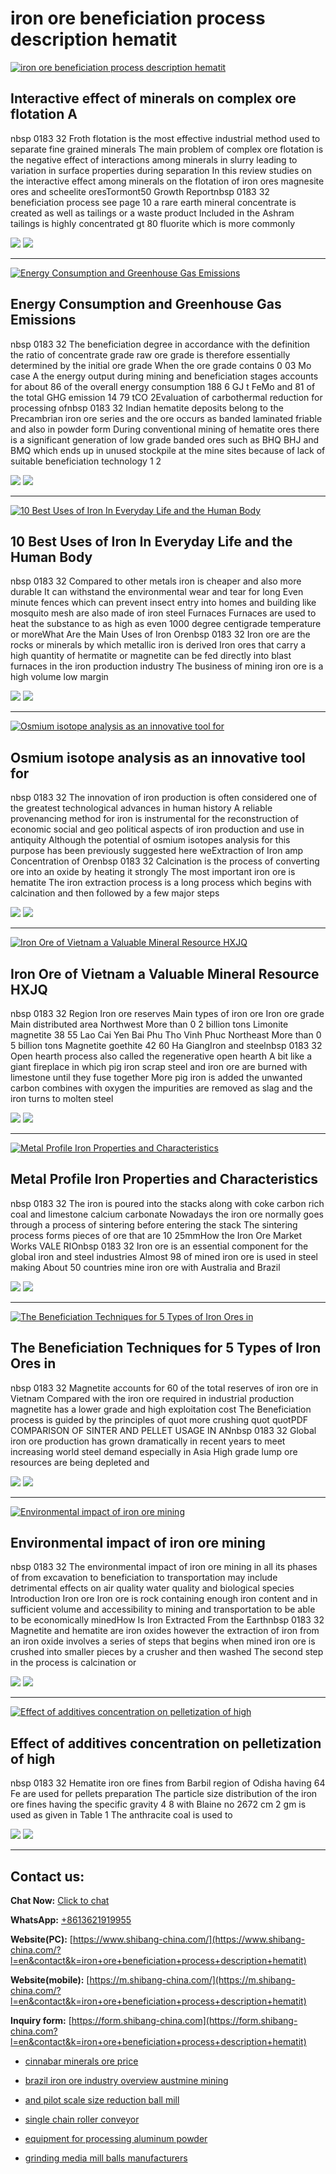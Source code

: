 # iron ore beneficiation process description hematit

<a href="https://swt.shibang-china.com/?l=en&img&k=iron+ore+beneficiation+process+description+hematit" target="_blank">![iron ore beneficiation process description hematit](http://static.shibang-china.com/all-800x300/1011.jpg)</a>

## Interactive effect of minerals on complex ore flotation A
nbsp 0183 32 Froth flotation is the most effective industrial method used to separate fine grained minerals The main problem of complex ore flotation is the negative effect of interactions among minerals in slurry leading to variation in surface properties during separation In this review studies on the interactive effect among minerals on the flotation of iron ores magnesite ores and scheelite oresTormont50 Growth Reportnbsp 0183 32 beneficiation process see page 10 a rare earth mineral concentrate is created as well as tailings or a waste product Included in the Ashram tailings is highly concentrated gt 80 fluorite which is more commonly


<a href="https://whatsapp.shibangsoft.com/WhatsApp.php" target="_blank" title="WhatsApp">![](http://static.shibang-china.com/icon/whatsapp.png)</a> <a href="https://swt.shibang-china.com/?l=en&icon&k=iron+ore+beneficiation+process+description+hematit" target="_blank">![](http://static.shibang-china.com/icon/chat-en.png)</a>

---

<a href="https://swt.shibang-china.com/?l=en&img&k=iron+ore+beneficiation+process+description+hematit" target="_blank">![Energy Consumption and Greenhouse Gas Emissions](http://static.shibang-china.com/all-800x300/1175.jpg)</a>

## Energy Consumption and Greenhouse Gas Emissions
nbsp 0183 32 The beneficiation degree in accordance with the definition the ratio of concentrate grade raw ore grade is therefore essentially determined by the initial ore grade When the ore grade contains 0 03 Mo case A the energy output during mining and beneficiation stages accounts for about 86 of the overall energy consumption 188 6 GJ t FeMo and 81 of the total GHG emission 14 79 tCO 2Evaluation of carbothermal reduction for processing ofnbsp 0183 32 Indian hematite deposits belong to the Precambrian iron ore series and the ore occurs as banded laminated friable and also in powder form During conventional mining of hematite ores there is a significant generation of low grade banded ores such as BHQ BHJ and BMQ which ends up in unused stockpile at the mine sites because of lack of suitable beneficiation technology 1 2


<a href="https://whatsapp.shibangsoft.com/WhatsApp.php" target="_blank" title="WhatsApp">![](http://static.shibang-china.com/icon/whatsapp.png)</a> <a href="https://swt.shibang-china.com/?l=en&icon&k=iron+ore+beneficiation+process+description+hematit" target="_blank">![](http://static.shibang-china.com/icon/chat-en.png)</a>

---

<a href="https://swt.shibang-china.com/?l=en&img&k=iron+ore+beneficiation+process+description+hematit" target="_blank">![10 Best Uses of Iron In Everyday Life and the Human Body](http://static.shibang-china.com/all-800x300/636.jpg)</a>

## 10 Best Uses of Iron In Everyday Life and the Human Body
nbsp 0183 32 Compared to other metals iron is cheaper and also more durable It can withstand the environmental wear and tear for long Even minute fences which can prevent insect entry into homes and building like mosquito mesh are also made of iron steel Furnaces Furnaces are used to heat the substance to as high as even 1000 degree centigrade temperature or moreWhat Are the Main Uses of Iron Orenbsp 0183 32 Iron ore are the rocks or minerals by which metallic iron is derived Iron ores that carry a high quantity of hermatite or magnetite can be fed directly into blast furnaces in the iron production industry The business of mining iron ore is a high volume low margin


<a href="https://whatsapp.shibangsoft.com/WhatsApp.php" target="_blank" title="WhatsApp">![](http://static.shibang-china.com/icon/whatsapp.png)</a> <a href="https://swt.shibang-china.com/?l=en&icon&k=iron+ore+beneficiation+process+description+hematit" target="_blank">![](http://static.shibang-china.com/icon/chat-en.png)</a>

---

<a href="https://swt.shibang-china.com/?l=en&img&k=iron+ore+beneficiation+process+description+hematit" target="_blank">![Osmium isotope analysis as an innovative tool for](http://static.shibang-china.com/all-800x300/458.jpg)</a>

## Osmium isotope analysis as an innovative tool for
nbsp 0183 32 The innovation of iron production is often considered one of the greatest technological advances in human history A reliable provenancing method for iron is instrumental for the reconstruction of economic social and geo political aspects of iron production and use in antiquity Although the potential of osmium isotopes analysis for this purpose has been previously suggested here weExtraction of Iron amp Concentration of Orenbsp 0183 32 Calcination is the process of converting ore into an oxide by heating it strongly The most important iron ore is hematite The iron extraction process is a long process which begins with calcination and then followed by a few major steps


<a href="https://whatsapp.shibangsoft.com/WhatsApp.php" target="_blank" title="WhatsApp">![](http://static.shibang-china.com/icon/whatsapp.png)</a> <a href="https://swt.shibang-china.com/?l=en&icon&k=iron+ore+beneficiation+process+description+hematit" target="_blank">![](http://static.shibang-china.com/icon/chat-en.png)</a>

---

<a href="https://swt.shibang-china.com/?l=en&img&k=iron+ore+beneficiation+process+description+hematit" target="_blank">![Iron Ore of Vietnam a Valuable Mineral Resource HXJQ](http://static.shibang-china.com/all-800x300/1066.jpg)</a>

## Iron Ore of Vietnam a Valuable Mineral Resource HXJQ
nbsp 0183 32 Region Iron ore reserves Main types of iron ore Iron ore grade Main distributed area Northwest More than 0 2 billion tons Limonite magnetite 38 55 Lao Cai Yen Bai Phu Tho Vinh Phuc Northeast More than 0 5 billion tons Magnetite goethite 42 60 Ha GiangIron and steelnbsp 0183 32 Open hearth process also called the regenerative open hearth A bit like a giant fireplace in which pig iron scrap steel and iron ore are burned with limestone until they fuse together More pig iron is added the unwanted carbon combines with oxygen the impurities are removed as slag and the iron turns to molten steel


<a href="https://whatsapp.shibangsoft.com/WhatsApp.php" target="_blank" title="WhatsApp">![](http://static.shibang-china.com/icon/whatsapp.png)</a> <a href="https://swt.shibang-china.com/?l=en&icon&k=iron+ore+beneficiation+process+description+hematit" target="_blank">![](http://static.shibang-china.com/icon/chat-en.png)</a>

---

<a href="https://swt.shibang-china.com/?l=en&img&k=iron+ore+beneficiation+process+description+hematit" target="_blank">![Metal Profile Iron Properties and Characteristics](http://static.shibang-china.com/all-800x300/1402.jpg)</a>

## Metal Profile Iron Properties and Characteristics
nbsp 0183 32 The iron is poured into the stacks along with coke carbon rich coal and limestone calcium carbonate Nowadays the iron ore normally goes through a process of sintering before entering the stack The sintering process forms pieces of ore that are 10 25mmHow the Iron Ore Market Works VALE RIOnbsp 0183 32 Iron ore is an essential component for the global iron and steel industries Almost 98 of mined iron ore is used in steel making About 50 countries mine iron ore with Australia and Brazil


<a href="https://whatsapp.shibangsoft.com/WhatsApp.php" target="_blank" title="WhatsApp">![](http://static.shibang-china.com/icon/whatsapp.png)</a> <a href="https://swt.shibang-china.com/?l=en&icon&k=iron+ore+beneficiation+process+description+hematit" target="_blank">![](http://static.shibang-china.com/icon/chat-en.png)</a>

---

<a href="https://swt.shibang-china.com/?l=en&img&k=iron+ore+beneficiation+process+description+hematit" target="_blank">![The Beneficiation Techniques for 5 Types of Iron Ores in](http://static.shibang-china.com/all-800x300/1278.jpg)</a>

## The Beneficiation Techniques for 5 Types of Iron Ores in
nbsp 0183 32 Magnetite accounts for 60 of the total reserves of iron ore in Vietnam Compared with the iron ore required in industrial production magnetite has a lower grade and high exploitation cost The Beneficiation process is guided by the principles of quot more crushing quot quotPDF COMPARISON OF SINTER AND PELLET USAGE IN ANnbsp 0183 32 Global iron ore production has grown dramatically in recent years to meet increasing world steel demand especially in Asia High grade lump ore resources are being depleted and


<a href="https://whatsapp.shibangsoft.com/WhatsApp.php" target="_blank" title="WhatsApp">![](http://static.shibang-china.com/icon/whatsapp.png)</a> <a href="https://swt.shibang-china.com/?l=en&icon&k=iron+ore+beneficiation+process+description+hematit" target="_blank">![](http://static.shibang-china.com/icon/chat-en.png)</a>

---

<a href="https://swt.shibang-china.com/?l=en&img&k=iron+ore+beneficiation+process+description+hematit" target="_blank">![Environmental impact of iron ore mining](http://static.shibang-china.com/all-800x300/166.jpg)</a>

## Environmental impact of iron ore mining
nbsp 0183 32 The environmental impact of iron ore mining in all its phases of from excavation to beneficiation to transportation may include detrimental effects on air quality water quality and biological species Introduction Iron ore Iron ore is rock containing enough iron content and in sufficient volume and accessibility to mining and transportation to be able to be economically minedHow Is Iron Extracted From the Earthnbsp 0183 32 Magnetite and hematite are iron oxides however the extraction of iron from an iron oxide involves a series of steps that begins when mined iron ore is crushed into smaller pieces by a crusher and then washed The second step in the process is calcination or


<a href="https://whatsapp.shibangsoft.com/WhatsApp.php" target="_blank" title="WhatsApp">![](http://static.shibang-china.com/icon/whatsapp.png)</a> <a href="https://swt.shibang-china.com/?l=en&icon&k=iron+ore+beneficiation+process+description+hematit" target="_blank">![](http://static.shibang-china.com/icon/chat-en.png)</a>

---

<a href="https://swt.shibang-china.com/?l=en&img&k=iron+ore+beneficiation+process+description+hematit" target="_blank">![Effect of additives concentration on pelletization of high](http://static.shibang-china.com/all-800x300/953.jpg)</a>

## Effect of additives concentration on pelletization of high
nbsp 0183 32 Hematite iron ore fines from Barbil region of Odisha having 64 Fe are used for pellets preparation The particle size distribution of the iron ore fines having the specific gravity 4 8 with Blaine no 2672 cm 2 gm is used as given in Table 1 The anthracite coal is used to

<a href="https://whatsapp.shibangsoft.com/WhatsApp.php" target="_blank" title="WhatsApp">![](http://static.shibang-china.com/icon/whatsapp.png)</a> <a href="https://swt.shibang-china.com/?l=en&icon&k=iron+ore+beneficiation+process+description+hematit" target="_blank">![](http://static.shibang-china.com/icon/chat-en.png)</a>

---
## Contact us:

**Chat Now:** [Click to chat](https://swt.shibang-china.com?l=en&contact&k=iron+ore+beneficiation+process+description+hematit)

**WhatsApp:**  [+8613621919955](https://whatsapp.shibangsoft.com/WhatsApp.php)

**Website(PC):** [https://www.shibang-china.com/](https://www.shibang-china.com/?l=en&contact&k=iron+ore+beneficiation+process+description+hematit)

**Website(mobile):** [https://m.shibang-china.com/](https://m.shibang-china.com/?l=en&contact&k=iron+ore+beneficiation+process+description+hematit)

**Inquiry form:** [https://form.shibang-china.com](https://form.shibang-china.com?l=en&contact&k=iron+ore+beneficiation+process+description+hematit)

* [cinnabar minerals ore price](../164/cinnabar%20minerals%20ore%20price.md)

* [brazil iron ore industry overview austmine mining](../161/brazil%20iron%20ore%20industry%20overview%20austmine%20mining.md)

* [and pilot scale size reduction ball mill](../164/and%20pilot%20scale%20size%20reduction%20ball%20mill.md)

* [single chain roller conveyor](../162/single%20chain%20roller%20conveyor.md)

* [equipment for processing aluminum powder](../163/equipment%20for%20processing%20aluminum%20powder.md)

* [grinding media mill balls manufacturers](../169/grinding%20media%20mill%20balls%20manufacturers.md)